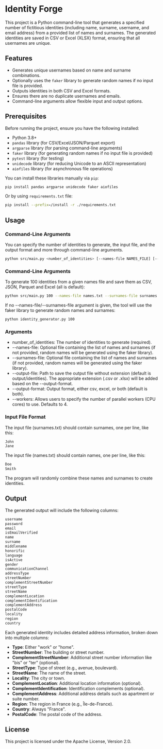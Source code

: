# Identity Forge

This project is a Python command-line tool that generates a specified number of fictitious identities (including name, surname, username, and email address) from a provided list of names and surnames. The generated identities are saved in CSV or Excel (XLSX) format, ensuring that all usernames are unique.

## Features

- Generates unique usernames based on name and surname combinations.
- Optionally uses the `faker` library to generate random names if no input file is provided.
- Outputs identities in both CSV and Excel formats.
- Ensures there are no duplicate usernames and emails.
- Command-line arguments allow flexible input and output options.

## Prerequisites

Before running the project, ensure you have the following installed:

- Python 3.8+
- `pandas` library (for CSV/Excel/JSON/Parquet export)
- `argparse` library (for parsing command-line arguments)
- `faker` library (for generating random names if no input file is provided)
- `pytest` library (for testing)
- `unidecode` library (for reducing Unicode to an ASCII representation)
- `aiofiles` library (for asynchronous file operations)

You can install these libraries manually via `pip`:

```bash
pip install pandas argparse unidecode faker aiofiles
```

Or by using `requirements.txt` file:

```bash
pip install --prefix=/install -r ./requirements.txt
```

## Usage
### Command-Line Arguments

You can specify the number of identities to generate, the input file, and the output format and more through command-line arguments.

```bash
python src/main.py <number_of_identities> [--names-file NAMES_FILE] [--surnames-file NAMES_FILE] [--output-file OUTPUT_FILE] [--output-format {csv,excel,json,parquet,all}]
```

### Command-Line Arguments

To generate 100 identities from a given names file and save them as CSV, JSON, Parquet and Excel (all is default):

```bash
python src/main.py 100 --names-file names.txt --surnames-file surnames.txt --output-file output/identities --output-format all
```

If no --names-file/--surnames-file argument is given, the tool will use the faker library to generate random names and surnames:

```bash
python identity_generator.py 100
```

### Arguments

- number_of_identities: The number of identities to generate (required).
- --names-file: Optional file containing the list of names and surnames (if not provided, random names will be generated using the faker library).
- --surnames-file: Optional file containing the list of names and surnames (if not provided, random names will be generated using the faker library).
- --output-file: Path to save the output file without extension (default is output/identities). The appropriate extension (.csv or .xlsx) will be added based on the --output-format.
- --output-format: Output format, either csv, excel, or both (default is both).
- --workers: Allows users to specify the number of parallel workers (CPU cores) to use. Defaults to 4.

### Input File Format

The input file (surnames.txt) should contain surnames, one per line, like this:

```bash
John
Jane
```

The input file (names.txt) should contain names, one per line, like this:

```bash
Doe
Smith
```

The program will randomly combine these names and surnames to create identities.

## Output

The generated output will include the following columns:

```bash
username
password
email
isEmailVerified
name
surname
middlename
honorific
language
isActive
gender
communicationChannel
addressType
streetNumber
complementStreetNumber
streetType
streetName
complementLocation
complementIdentification
complementAddress
postalCode
locality
region
country
```

Each generated identity includes detailed address information, broken down into multiple columns:

- **Type**: Either "work" or "home".
- **StreetNumber**: The building or street number.
- **ComplementStreetNumber**: Additional street number information like "bis" or "ter" (optional).
- **StreetType**: Type of street (e.g., avenue, boulevard).
- **StreetName**: The name of the street.
- **Locality**: The city or town.
- **ComplementLocation**: Additional location information (optional).
- **ComplementIdentification**: Identification complements (optional).
- **ComplementAddress**: Additional address details such as apartment or suite number.
- **Region**: The region in France (e.g., Île-de-France).
- **Country**: Always "France".
- **PostalCode**: The postal code of the address.

## License

This project is licensed under the Apache License, Version 2.0.
